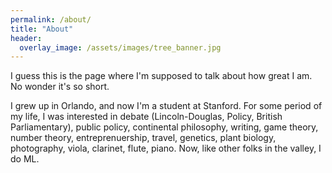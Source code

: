 ```yaml
---
permalink: /about/
title: "About"
header:
  overlay_image: /assets/images/tree_banner.jpg
---
```


I guess this is the page where I'm supposed to talk about how great I am. No wonder it's so short.

I grew up in Orlando, and now I'm a student at Stanford. For some period of my life, I
was interested in debate (Lincoln-Douglas, Policy, British Parliamentary), public policy, continental philosophy, writing,
game theory, number theory, entreprenuership, travel, genetics, plant biology, photography, viola, clarinet, flute, piano. 
Now, like other folks in the valley, I do ML.